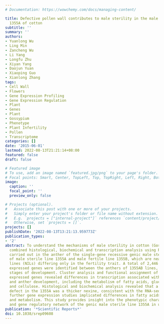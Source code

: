 ```yaml
---
# Documentation: https://wowchemy.com/docs/managing-content/

title: Defective pollen wall contributes to male sterility in the male sterile line
  1355A of cotton
subtitle: ''
summary: ''
authors:
- Yuanlong Wu
- Ling Min
- Zancheng Wu
- Li Yang
- Longfu Zhu
- Xiyan Yang
- Daojun Yuan
- Xiaoping Guo
- Xianlong Zhang
tags:
- Cell Wall
- Flowers
- Gene Expression Profiling
- Gene Expression Regulation
- Plant
- Genes
- Plant
- Gossypium
- Phenotype
- Plant Infertility
- Pollen
- Transcriptome
categories: []
date: '2015-06-01'
lastmod: 2022-08-13T21:21:14+08:00
featured: false
draft: false

# Featured image
# To use, add an image named `featured.jpg/png` to your page's folder.
# Focal points: Smart, Center, TopLeft, Top, TopRight, Left, Right, BottomLeft, Bottom, BottomRight.
image:
  caption: ''
  focal_point: ''
  preview_only: false

# Projects (optional).
#   Associate this post with one or more of your projects.
#   Simply enter your project's folder or file name without extension.
#   E.g. `projects = ["internal-project"]` references `content/project/deep-learning/index.md`.
#   Otherwise, set `projects = []`.
projects: []
publishDate: '2022-08-13T13:21:13.959773Z'
publication_types:
- '2'
abstract: To understand the mechanisms of male sterility in cotton (Gossypium spp.),
  combined histological, biochemical and transcription analysis using RNA-Seq was
  carried out in the anther of the single-gene recessive genic male sterility system
  of male sterile line 1355A and male fertile line 1355B, which are near-isogenic
  lines (NILs) differing only in the fertility trait. A total of 2,446 differentially
  expressed genes were identified between the anthers of 1355AB lines, at three different
  stages of development. Cluster analysis and functional assignment of differentially
  expressed genes revealed differences in transcription associated with pollen wall
  and anther development, including the metabolism of fatty acids, glucose, pectin
  and cellulose. Histological and biochemical analysis revealed that a major cellular
  defect in the 1355A was a thicker nexine, consistent with the RNA-seq data, and
  further gene expression studies implicated differences in fatty acids synthesis
  and metabolism. This study provides insight into the phenotypic characteristics
  and gene regulatory network of the genic male sterile line 1355A in upland cotton.
publication: '*Scientific Reports*'
doi: 10.1038/srep09608
---
```

